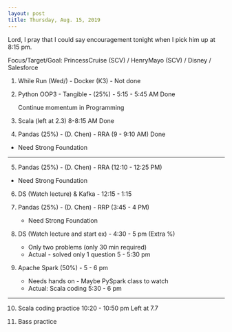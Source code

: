```yaml
---
layout: post
title: Thursday, Aug. 15, 2019
---
```


Lord, I pray that I could say encouragement tonight when I pick him up at 8:15 pm.
  

Focus/Target/Goal:  PrincessCruise (SCV) / HenryMayo (SCV) / Disney / Salesforce  


1. While Run (Wed/) - Docker (K3) - Not done

2. Python OOP3 - Tangible - (25%) - 5:15 - 5:45 AM Done

   Continue momentum in Programming
      
      
3. Scala (left at 2.3) 8-8:15 AM Done

4. Pandas (25%) - (D. Chen) - RRA (9 - 9:10 AM)  Done
  - Need Strong Foundation

---------------------------

5. Pandas (25%) - (D. Chen) - RRA (12:10 - 12:25 PM)  
  - Need Strong Foundation

6. DS (Watch lecture) & Kafka - 12:15 - 1:15  
  

7. Pandas (25%) - (D. Chen) - RRP (3:45 - 4 PM) 
    - Need Strong Foundation


8. DS (Watch lecture and start ex) - 4:30 - 5 pm (Extra %)
   - Only two problems (only 30 min required)
   - Actual - solved only 1 question 5 - 5:30 pm


9. Apache Spark (50%) - 5 - 6 pm 
   - Needs hands on - Maybe PySpark class to watch
   - Actual: Scala coding 5:30 - 6 pm

----------------

10. Scala coding practice 10:20 - 10:50 pm
   Left at 7.7


11. Bass practice 
